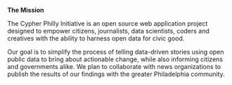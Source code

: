 **The Mission**

The Cypher Philly Initiative is an open source web application project designed to empower citizens, journalists, data scientists, coders and creatives with the ability to harness open data for civic good.

Our goal is to simplify the process of telling data-driven stories using open public data to bring about actionable change, while also informing citizens and governments alike. We plan to collaborate with news organizations to publish the results of our findings with the greater Philadelphia community.
